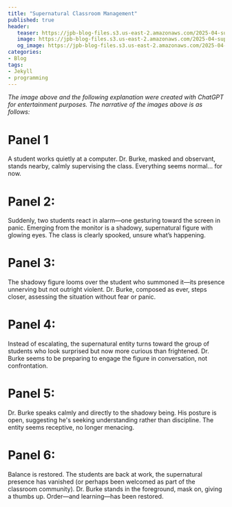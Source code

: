 ```yaml
---
title: "Supernatural Classroom Management"
published: true
header:
   teaser: https://jpb-blog-files.s3.us-east-2.amazonaws.com/2025-04-supernatural.png
   image: https://jpb-blog-files.s3.us-east-2.amazonaws.com/2025-04-supernatural.png
   og_image: https://jpb-blog-files.s3.us-east-2.amazonaws.com/2025-04-supernatural.png
categories:
- Blog
tags:
- Jekyll
- programming
---
```

*The image above and the following explanation were created with ChatGPT for entertainment purposes. The narrative of the images above is as follows:*

# Panel 1

A student works quietly at a computer. Dr. Burke, masked and observant, stands nearby, calmly supervising the class. Everything seems normal... for now.

# Panel 2:

Suddenly, two students react in alarm—one gesturing toward the screen in panic. Emerging from the monitor is a shadowy, supernatural figure with glowing eyes. The class is clearly spooked, unsure what’s happening.

# Panel 3:

The shadowy figure looms over the student who summoned it—its presence unnerving but not outright violent. Dr. Burke, composed as ever, steps closer, assessing the situation without fear or panic.

# Panel 4:

Instead of escalating, the supernatural entity turns toward the group of students who look surprised but now more curious than frightened. Dr. Burke seems to be preparing to engage the figure in conversation, not confrontation.

# Panel 5:

Dr. Burke speaks calmly and directly to the shadowy being. His posture is open, suggesting he's seeking understanding rather than discipline. The entity seems receptive, no longer menacing.

# Panel 6:

Balance is restored. The students are back at work, the supernatural presence has vanished (or perhaps been welcomed as part of the classroom community). Dr. Burke stands in the foreground, mask on, giving a thumbs up. Order—and learning—has been restored.
